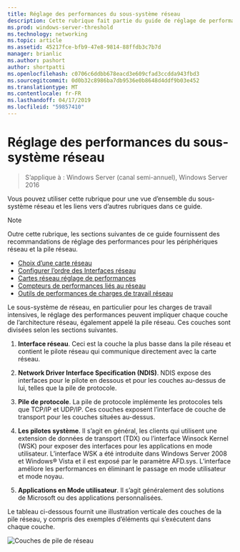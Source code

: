 ```yaml
---
title: Réglage des performances du sous-système réseau
description: Cette rubrique fait partie du guide de réglage de performances du sous-système de réseau pour Windows Server 2016.
ms.prod: windows-server-threshold
ms.technology: networking
ms.topic: article
ms.assetid: 45217fce-bfb9-47e8-9814-88ffdb3c7b7d
manager: brianlic
ms.author: pashort
author: shortpatti
ms.openlocfilehash: c0706c6ddbb678eacd3e609cfad3ccdda943fbd3
ms.sourcegitcommit: 0d0b32c8986ba7db9536e0b8648d4ddf9b03e452
ms.translationtype: MT
ms.contentlocale: fr-FR
ms.lasthandoff: 04/17/2019
ms.locfileid: "59857410"
---
```

# <a name="network-subsystem-performance-tuning"></a>Réglage des performances du sous-système réseau

>S’applique à : Windows Server (canal semi-annuel), Windows Server 2016

Vous pouvez utiliser cette rubrique pour une vue d’ensemble du sous-système réseau et les liens vers d’autres rubriques dans ce guide.

>[!NOTE]
>Outre cette rubrique, les sections suivantes de ce guide fournissent des recommandations de réglage des performances pour les périphériques réseau et la pile réseau.
> - [Choix d’une carte réseau](net-sub-choose-nic.md)
> - [Configurer l’ordre des Interfaces réseau](net-sub-interface-metric.md)
> - [Cartes réseau réglage de performances](net-sub-performance-tuning-nics.md)
> - [Compteurs de performances liés au réseau](net-sub-performance-counters.md)
> - [Outils de performances de charges de travail réseau](net-sub-performance-tools.md)

Le sous-système de réseau, en particulier pour les charges de travail intensives, le réglage des performances peuvent impliquer chaque couche de l’architecture réseau, également appelé la pile réseau. Ces couches sont divisées selon les sections suivantes.

1. **Interface réseau**. Ceci est la couche la plus basse dans la pile réseau et contient le pilote réseau qui communique directement avec la carte réseau.

2. **Network Driver Interface Specification (NDIS)**. NDIS expose des interfaces pour le pilote en dessous et pour les couches au-dessus de lui, telles que la pile de protocole.
  
3. **Pile de protocole**. La pile de protocole implémente les protocoles tels que TCP/IP et UDP/IP. Ces couches exposent l’interface de couche de transport pour les couches situées au-dessus.
  
4. **Les pilotes système**. Il s’agit en général, les clients qui utilisent une extension de données de transport (TDX) ou l’interface Winsock Kernel (WSK) pour exposer des interfaces pour les applications en mode utilisateur. L’interface WSK a été introduite dans Windows Server 2008 et Windows&reg; Vista et il est exposé par le paramètre AFD.sys. L’interface améliore les performances en éliminant le passage en mode utilisateur et mode noyau.
  
5. **Applications en Mode utilisateur**. Il s’agit généralement des solutions de Microsoft ou des applications personnalisées.

Le tableau ci-dessous fournit une illustration verticale des couches de la pile réseau, y compris des exemples d’éléments qui s’exécutent dans chaque couche.  

![Couches de pile de réseau](../../media/Network-Subsystem/network-layers.jpg)

